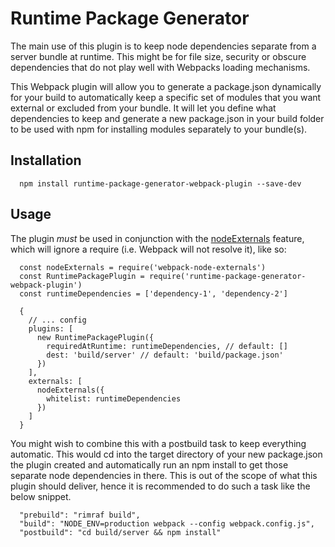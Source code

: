 # Runtime Package Generator

The main use of this plugin is to keep node dependencies separate from a server bundle at runtime. This might be for file size, security or obscure dependencies that do not play well with Webpacks loading mechanisms.

This Webpack plugin will allow you to generate a package.json dynamically for your build to automatically keep a specific set of modules that you want external or excluded from your bundle. It will let you define what dependencies to keep and generate a new package.json in your build folder to be used with npm for installing modules separately to your bundle(s).

## Installation

```
  npm install runtime-package-generator-webpack-plugin --save-dev
```

## Usage

The plugin *must* be used in conjunction with the [nodeExternals](https://www.npmjs.com/package/webpack-node-externals) feature, which will ignore a require (i.e. Webpack will not resolve it), like so:

```
  const nodeExternals = require('webpack-node-externals')
  const RuntimePackagePlugin = require('runtime-package-generator-webpack-plugin')
  const runtimeDependencies = ['dependency-1', 'dependency-2']

  {
    // ... config
    plugins: [
      new RuntimePackagePlugin({
        requiredAtRuntime: runtimeDependencies, // default: []
        dest: 'build/server' // default: 'build/package.json'
      })
    ],
    externals: [
      nodeExternals({
        whitelist: runtimeDependencies
      })
    ]
  }
```

You might wish to combine this with a postbuild task to keep everything automatic. This would cd into the target directory of your new package.json the plugin created and automatically run an npm install to get those separate node dependencies in there. This is out of the scope of what this plugin should deliver, hence it is recommended to do such a task like the below snippet.

```
  "prebuild": "rimraf build",
  "build": "NODE_ENV=production webpack --config webpack.config.js",
  "postbuild": "cd build/server && npm install"
```
